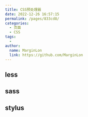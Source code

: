 ```yaml
---
title: CSS预处理器
date: 2022-12-26 16:57:15
permalink: /pages/833cd8/
categories:
  - 页面
  - CSS
tags:
  -
author:
  name: MarginLon
  link: https://github.com/MarginLon
---
```


## less

## sass

## stylus
